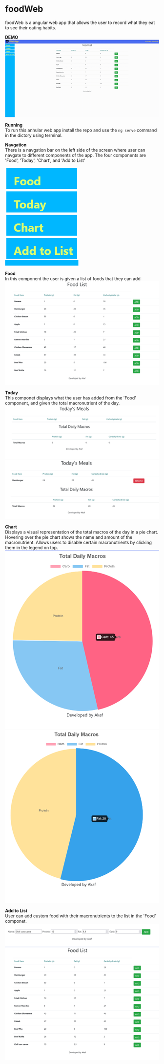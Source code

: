 # foodWeb

foodWeb is a angular web app that allows the user to record what they eat to see their eating habits.

**DEMO**
![](images/demo.gif)

**Running** <br>
To run this anhular web app install the repo and use the `ng serve` command in the dictory using terminal.<br>

**Navgation** <br>
There is a navgation bar on the left side of the screen where user can navgate to different components of the app.
The four components are 'Food', 'Today', 'Chart', and 'Add to List'

![](images/nav.png)

**Food** <br>
In this component the user is given a list of foods that they can add
![](images/food.png)

**Today** <br>
This componet displays what the user has added from the 'Food' component, and given the total macronutrient of the day.
![](images/today.png)
![](images/today-foodadded.png)

**Chart** <br>
Displays a visual representation of the total macros of the day in a pie chart. Hovering over the pie chart shows the name and amount of the macronutrient. Allows users to disable certain macronutrients by clicking them in the legend on top.
![](images/chart-foodadded.png)
![](images/chart-remove-label.png)

**Add to List** <br>
User can add custom food with their macronutrients to the list in the 'Food' componet.
![](images/addfood-foodadd.png)
![](images/food-foodadded.png)
